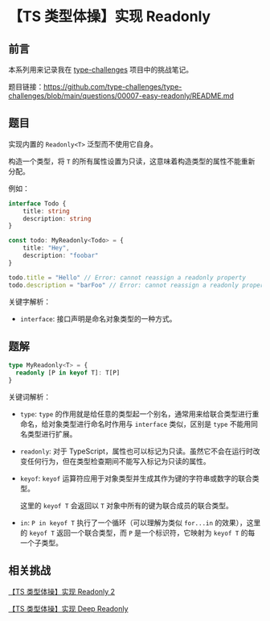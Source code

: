 # 【TS 类型体操】实现 Readonly

## 前言

本系列用来记录我在 [type-challenges](https://github.com/type-challenges/type-challenges) 项目中的挑战笔记。

题目链接：https://github.com/type-challenges/type-challenges/blob/main/questions/00007-easy-readonly/README.md

## 题目

实现内置的 `Readonly<T>` 泛型而不使用它自身。

构造一个类型，将 `T` 的所有属性设置为只读，这意味着构造类型的属性不能重新分配。

例如：

```ts
interface Todo {
    title: string
    description: string
}

const todo: MyReadonly<Todo> = {
    title: "Hey",
    description: "foobar"
}

todo.title = "Hello" // Error: cannot reassign a readonly property
todo.description = "barFoo" // Error: cannot reassign a readonly property
```

关键字解析：

- `interface`: 接口声明是命名对象类型的一种方式。

## 题解

```ts
type MyReadonly<T> = {
  readonly [P in keyof T]: T[P]
}
```

关键词解析：

- `type`: `type` 的作用就是给任意的类型起一个别名，通常用来给联合类型进行重命名，给对象类型进行命名时作用与 `interface` 类似，区别是 `type` 不能用同名类型进行扩展。

- `readonly`: 对于 TypeScript，属性也可以标记为只读。虽然它不会在运行时改变任何行为，但在类型检查期间不能写入标记为只读的属性。

- `keyof`: `keyof` 运算符应用于对象类型并生成其作为键的字符串或数字的联合类型。

  这里的 `keyof T` 会返回以 `T` 对象中所有的键为联合成员的联合类型。

- `in`: `P in keyof T` 执行了一个循环（可以理解为类似 `for...in` 的效果），这里的 `keyof T` 返回一个联合类型，而 `P` 是一个标识符，它映射为 `keyof T` 的每一个子类型。

## 相关挑战

[【TS 类型体操】实现 Readonly 2](./%E3%80%90TS%20%E7%B1%BB%E5%9E%8B%E4%BD%93%E6%93%8D%E3%80%91%E5%AE%9E%E7%8E%B0%20Readonly%202.md)

[【TS 类型体操】实现 Deep Readonly](./%E3%80%90TS%20%E7%B1%BB%E5%9E%8B%E4%BD%93%E6%93%8D%E3%80%91%E5%AE%9E%E7%8E%B0%20Deep%20Readonly.md)
